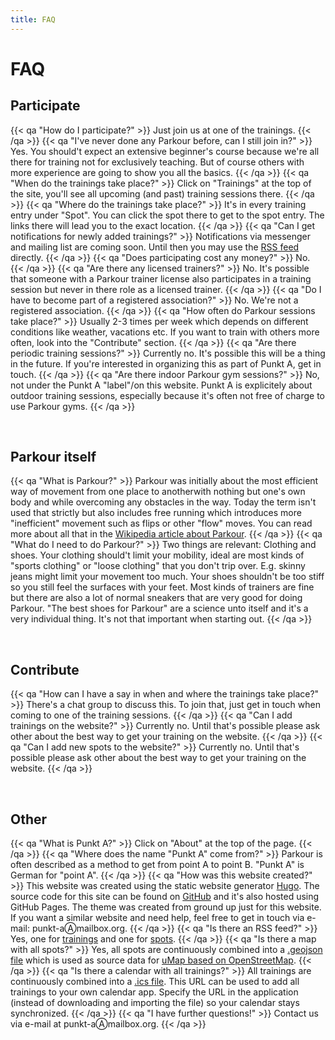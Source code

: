 ```yaml
---
title: FAQ
---
```

# FAQ

## Participate
{{< qa "How do I participate?" >}}
Just join us at one of the trainings.
{{< /qa >}}
{{< qa "I've never done any Parkour before, can I still join in?" >}}
Yes. You should't expect an extensive beginner's course because we're all there for training not for exclusively teaching. But of course others with more experience are going to show you all the basics.
{{< /qa >}}
{{< qa "When do the trainings take place?" >}}
Click on "Trainings" at the top of the site, you'll see all upcoming (and past) training sessions there.
{{< /qa >}}
{{< qa "Where do the trainings take place?" >}}
It's in every training entry under "Spot". You can click the spot there to get to the spot entry. The links there will lead you to the exact location.
{{< /qa >}}
{{< qa "Can I get notifications for newly added trainings?" >}}
Notifications via messenger and mailing list are coming soon. Until then you may use the [RSS feed](/events/index.xml) directly.
{{< /qa >}}
{{< qa "Does participating cost any money?" >}}
No.
{{< /qa >}}
{{< qa "Are there any licensed trainers?" >}}
No. It's possible that someone with a Parkour trainer license also participates in a training session but never in there role as a licensed trainer.
{{< /qa >}}
{{< qa "Do I have to become part of a registered association?" >}}
No. We're not a registered association.
{{< /qa >}}
{{< qa "How often do Parkour sessions take place?" >}}
Usually 2-3 times per week which depends on different conditions like weather, vacations etc. If you want to train with others more often, look into the "Contribute" section.
{{< /qa >}}
{{< qa "Are there periodic training sessions?" >}}
Currently no. It's possible this will be a thing in the future. If you're interested in organizing this as part of Punkt A, get in touch.
{{< /qa >}}
{{< qa "Are there indoor Parkour gym sessions?" >}}
No, not under the Punkt A "label"/on this website. Punkt A is explicitely about outdoor training sessions, especially because it's often not free of charge to use Parkour gyms.
{{< /qa >}}

&nbsp;
## Parkour itself
{{< qa "What is Parkour?" >}}
Parkour was initially about the most efficient way of movement from one place to anotherwith nothing but one's own body and while overcoming any obstacles in the way. Today the term isn't used that strictly but also includes free running which introduces more "inefficient" movement such as flips or other "flow" moves. You can read more about all that in the [Wikipedia article about Parkour](https://en.wikipedia.org/wiki/Parkour).
{{< /qa >}}
{{< qa "What do I need to do Parkour?" >}}
Two things are relevant: Clothing and shoes. Your clothing should't limit your mobility, ideal are most kinds of "sports clothing" or "loose clothing" that you don't trip over. E.g. skinny jeans might limit your movement too much. Your shoes shouldn't be too stiff so you still feel the surfaces with your feet. Most kinds of trainers are fine but there are also a lot of normal sneakers that are very good for doing Parkour. "The best shoes for Parkour" are a science unto itself and it's a very individual thing. It's not that important when starting out.
{{< /qa >}}

&nbsp;
## Contribute
{{< qa "How can I have a say in when and where the trainings take place?" >}}
There's a chat group to discuss this. To join that, just get in touch when coming to one of the training sessions.
{{< /qa >}}
{{< qa "Can I add trainings on the website?" >}}
Currently no. Until that's possible please ask other about the best way to get your training on the website.
{{< /qa >}}
{{< qa "Can I add new spots to the website?" >}}
Currently no. Until that's possible please ask other about the best way to get your training on the website.
{{< /qa >}}


&nbsp;
## Other
{{< qa "What is Punkt A?" >}}
Click on "About" at the top of the page.
{{< /qa >}}
{{< qa "Where does the name \"Punkt A\" come from?" >}}
Parkour is often described as a method to get from point A to point B. "Punkt A" is German for "point A".
{{< /qa >}}
{{< qa "How was this website created?" >}}
This website was created using the static website generator [Hugo](https://gohugo.io/). The source code for this site can be found on [GitHub](https://github.com/punkt-a/punkt-a.github.io) and it's also hosted using GitHub Pages. The theme was created from ground up just for this website. If you want a similar website and need help, feel free to get in touch via e-mail: punkt-aⒶmailbox.org.
{{< /qa >}}
{{< qa "Is there an RSS feed?" >}}
Yes, one for [trainings](/en/events/index.xml) and one for [spots](/en/locations/index.xml).
{{< /qa >}}
{{< qa "Is there a map with all spots?" >}}
Yes, all spots are continuously combined into a [.geojson file](/en/locations/index.geojson) which is used as source data for [uMap based on OpenStreetMap](https://umap.openstreetmap.fr/en/map/punkt-a-spots_746905).
{{< /qa >}}
{{< qa "Is there a calendar with all trainings?" >}}
All trainings are continuously combined into a [.ics file](/en/events/index.ics). This URL can be used to add all trainings to your own calendar app. Specify the URL in the application (instead of downloading and importing the file) so your calendar stays synchronized.
{{< /qa >}}
{{< qa "I have further questions!" >}}
Contact us via e-mail at punkt-aⒶmailbox.org. 
{{< /qa >}}
